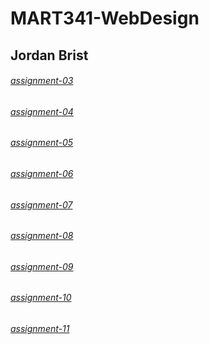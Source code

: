 # MART341-WebDesign
## Jordan Brist

###### [assignment-03](https://jordanbrist.github.io/MART341-WebDesign/assignment-03)
###### [assignment-04](https://jordanbrist.github.io/MART341-WebDesign/assignment-04)
###### [assignment-05](https://jordanbrist.github.io/MART341-WebDesign/assignment-05)
###### [assignment-06](https://jordanbrist.github.io/MART341-WebDesign/assignment-06)
###### [assignment-07](https://jordanbrist.github.io/MART341-WebDesign/assignment-07)
###### [assignment-08](https://jordanbrist.github.io/MART341-WebDesign/assignment-08)
###### [assignment-09](https://jordanbrist.github.io/MART341-WebDesign/assignment-09)
###### [assignment-10](https://jordanbrist.github.io/MART341-WebDesign/assignment-10)
###### [assignment-11](https://jordanbrist.github.io/MART341-WebDesign/assignment-11)
